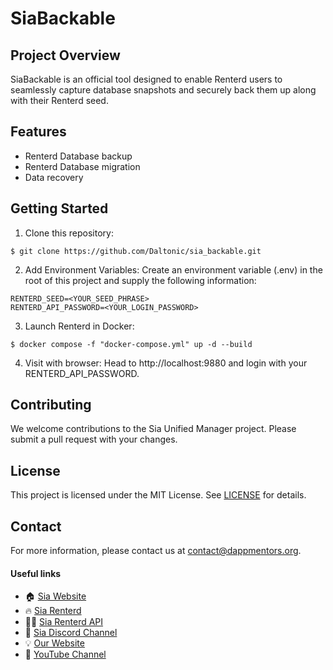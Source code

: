# SiaBackable

## Project Overview

SiaBackable is an official tool designed to enable Renterd users to seamlessly capture database snapshots and securely back them up along with their Renterd seed. 

## Features

* Renterd Database backup
* Renterd Database migration
* Data recovery

## Getting Started

1. Clone this repository: 
```
$ git clone https://github.com/Daltonic/sia_backable.git
```

2. Add Environment Variables: Create an environment variable (.env) in the root of this project and supply the following information:

```
RENTERD_SEED=<YOUR_SEED_PHRASE>
RENTERD_API_PASSWORD=<YOUR_LOGIN_PASSWORD>
```
3. Launch Renterd in Docker: 
```
$ docker compose -f "docker-compose.yml" up -d --build
```

4. Visit with browser: Head to http://localhost:9880 and login with your RENTERD_API_PASSWORD.
## Contributing

We welcome contributions to the Sia Unified Manager project. Please submit a pull request with your changes.

## License

This project is licensed under the MIT License. See [LICENSE](LICENSE) for details.

## Contact

For more information, please contact us at [contact@dappmentors.org](mailto:contact@dappmentors.org).

#### Useful links

- 🏠 [Sia Website](https://sia.tech)
- 🔥 [Sia Renterd](https://sia.tech/software/renterd)
- 👨‍💻 [Sia Renterd API](https://api.sia.tech/renterd)
- 🚀 [Sia Discord Channel](https://sia.tech/discord)
- 💡 [Our Website](https://dappmentors.org/)
- 💪 [YouTube Channel](https://youtube.com/@dappmentors)